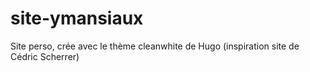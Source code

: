 # site-ymansiaux
Site perso, crée avec le thème cleanwhite de Hugo (inspiration site de Cédric Scherrer)
